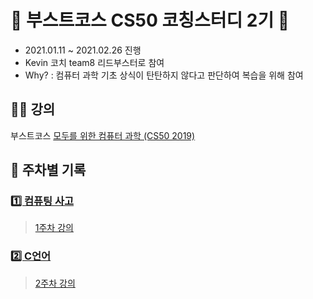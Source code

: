 # 🚀 부스트코스 CS50 코칭스터디 2기 🚀
* 2021.01.11 ~ 2021.02.26 진행
* Kevin 코치 team8 리드부스터로 참여
* Why? : 컴퓨터 과학 기초 상식이 탄탄하지 않다고 판단하여 복습을 위해 참여

## 👨‍🏫 강의
부스트코스 [모두를 위한 컴퓨터 과학 (CS50 2019)](https://www.boostcourse.org/cs112)

## 🌈 주차별 기록

### [1️⃣ 컴퓨팅 사고](Week1_Computational_Thinking,_Scratch)
> [1주차 강의](https://www.boostcourse.org/cs112/joinLectures/41485)

### [2️⃣ C언어](Week2_C)
> [2주차 강의](https://www.boostcourse.org/cs112/joinLectures/41486)

